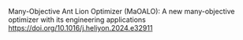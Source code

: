 Many-Objective Ant Lion Optimizer (MaOALO): A new many-objective optimizer with its engineering applications
https://doi.org/10.1016/j.heliyon.2024.e32911
